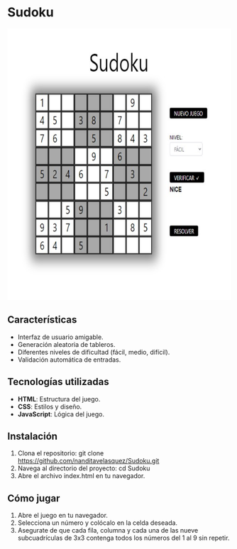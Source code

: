 # Sudoku

<div align="center">
   <img src="img/sudoku.jpg" width="540" height="613">
</div>

## Características

- Interfaz de usuario amigable.
- Generación aleatoria de tableros.
- Diferentes niveles de dificultad (fácil, medio, difícil).
- Validación automática de entradas.

## Tecnologías utilizadas

- **HTML**: Estructura del juego.
- **CSS**: Estilos y diseño.
- **JavaScript**: Lógica del juego.

## Instalación

1. Clona el repositorio:
   git clone https://github.com/nanditavelasquez/Sudoku.git
2. Navega al directorio del proyecto: 
   cd Sudoku
3. Abre el archivo index.html en tu navegador.

## Cómo jugar

1. Abre el juego en tu navegador.
2. Selecciona un número y colócalo en la celda deseada.
3. Asegurate de que cada fila, columna y cada una de las nueve subcuadrículas de 3x3 contenga todos 
los números del 1 al 9 sin repetir.





